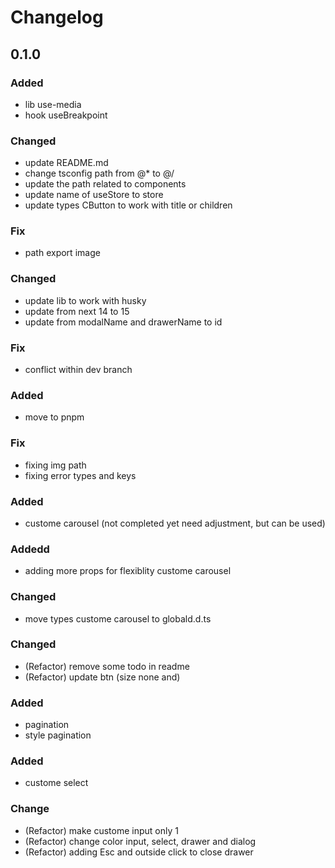 # Changelog

## 0.1.0

### Added

- lib use-media
- hook useBreakpoint

### Changed

- update README.md
- change tsconfig path from @\* to @/
- update the path related to components
- update name of useStore to store
- update types CButton to work with title or children

### Fix

- path export image

### Changed

- update lib to work with husky
- update from next 14 to 15
- update from modalName and drawerName to id

### Fix

- conflict within dev branch

### Added

- move to pnpm

### Fix

- fixing img path
- fixing error types and keys

### Added

- custome carousel (not completed yet need adjustment, but can be used)

### Addedd

- adding more props for flexiblity custome carousel

### Changed

- move types custome carousel to globald.d.ts

### Changed

- (Refactor) remove some todo in readme
- (Refactor) update btn (size none and)

### Added

- pagination
- style pagination

### Added

- custome select

### Change

- (Refactor) make custome input only 1
- (Refactor) change color input, select, drawer and dialog
- (Refactor) adding Esc and outside click to close drawer
